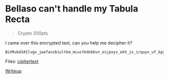 # Bellaso can't handle my Tabula Recta

> Crypto 200pts

I came over this encrypted text, can you help me decipher it?

```
BiVRukd18{lvgx_jwefanzbiultkm_mcuztkdobbvn_esjpxys_ekh_jx_irquyv_uf_kpyqv_isakxnmqa_avdukdz}
```

Files: [ciphertext](./ciphertext.txt)

[Writeup](./writeup.md)
